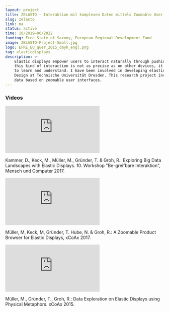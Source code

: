 ```yaml
---
layout: project
title: ZELASTO – Interaktion mit komplexen Daten mittels Zoomable User Interfaces auf Elastischen Oberflächen
slug: zelasto
link: na
status: active
time: 10/2019–06/2022
funding: Free State of Saxony, European Regional Development Fund
image: ZELASTO-Project-Small.jpg
logo: EFRE_EU_quer_2015_cmyk_engl.png
tag: elasticdisplays
description: >-
    Elastic displays empower users to interact naturally through pushing and pulling, folding and twisting. While
    this kind of interaction is not as precise as on other devices, it utilizes interaction metaphors which are easy
    to learn and understand. I have been involved in developing elastic displays since 2012 at the Chair of Media
    Design at Technische Universität Dresden. This research project investigates application scenarios involving complex
    data based on zoomable user interfaces.
---
```

<div class="offset3 col9">
    <h3>Videos</h3>
</div>

<div class="offset3 col3">
    <div class="iframe-container">
        <iframe src="https://www.youtube.com/embed/DGWD3ZlLgXc" title="YouTube video player" frameborder="0"
            allow="accelerometer; autoplay; clipboard-write; encrypted-media; gyroscope; picture-in-picture"
            allowfullscreen></iframe>
    </div>
    <div class="line-space">
        <p class="small">
        Kammer, D., Keck, M., Müller, M., Gründer, T. & Groh, R.: Exploring Big Data Landscapes with Elastic
        Displays. 10. Workshop "Be-greifbare Interaktion", Mensch und Computer 2017.
    </p>
    </div>
</div>
<div class="col3 left-padding">
    <div class="iframe-container">
        <iframe src="https://www.youtube.com/embed/QWnh8-_k3pQ" title="YouTube video player" frameborder="0"
            allow="accelerometer; autoplay; clipboard-write; encrypted-media; gyroscope; picture-in-picture"
            allowfullscreen></iframe>
    </div>
    <div class="line-space">
    <p class="small">
        Müller, M, Keck, M, Gründer, T. Hube, N. & Groh, R.: A Zoomable Product Browser for Elastic Displays, xCoAx
        2017.
    </p>    
    </div>
</div>
<div class="col3 left-padding bottom-padding">
    <div class="iframe-container">
        <iframe src="https://www.youtube.com/embed/5m3uHXCfaAg" title="YouTube video player" frameborder="0"
            allow="accelerometer; autoplay; clipboard-write; encrypted-media; gyroscope; picture-in-picture"
            allowfullscreen></iframe>
    </div>
    <div class="line-space">
        <p class="small">
        Müller, M., Gründer, T., Groh, R.: Data Exploration on Elastic Displays using Physical Metaphors. xCoAx
        2015.
    </p>
    </div>
</div>